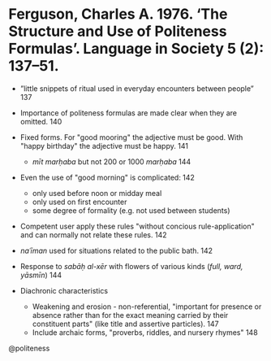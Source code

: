 # Ferguson, Charles A. 1976. ‘The Structure and Use of Politeness Formulas’. Language in Society 5 (2): 137–51.

- ”little snippets of ritual used in everyday encounters between people” 137

- Importance of politeness formulas are made clear when they are omitted. 140

- Fixed forms. For "good mooring" the adjective must be good. With "happy birthday" the adjective must be happy. 141
    - *mīt marḥaba* but not 200 or 1000 *marḥaba* 144

- Even the use of "good morning" is complicated: 142
    - only used before noon or midday meal
    - only used on first encounter
    - some degree of formality (e.g. not used between students)

- Competent user apply these rules "without concious rule-application" and can normally not relate these rules. 142

- *naʿīman* used for situations related to the public bath. 142

- Response to *sabāḥ al-xēr* with flowers of various kinds (*full, ward, yāsmīn*) 144


- Diachronic characteristics 
    - Weakening and erosion - non-referential, "important for presence or absence rather than for the exact meaning carried by their constituent parts" (like title and assertive particles). 147 
    - Include archaic forms, "proverbs, riddles, and nursery rhymes" 148

@politeness
